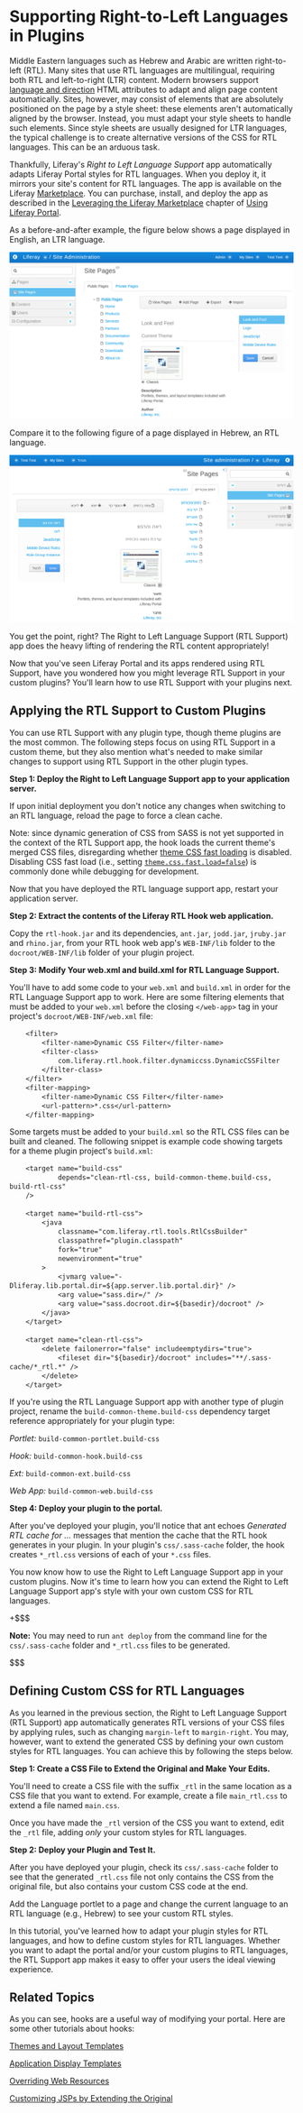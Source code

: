 # Supporting Right-to-Left Languages in Plugins [](id=supporting-right-to-left-languages-in-plugins)

Middle Eastern languages such as Hebrew and Arabic are written right-to-left
(RTL). Many sites that use RTL languages are multilingual, requiring both RTL
and left-to-right (LTR) content. Modern browsers support [language and
direction](http://www.w3.org/TR/html401/struct/dirlang.html) HTML attributes to
adapt and align page content automatically. Sites, however, may consist of
elements that are absolutely positioned on the page by a style sheet: these
elements aren't automatically aligned by the browser. Instead, you must adapt
your style sheets to handle such elements. Since style sheets are usually
designed for LTR languages, the typical challenge is to create alternative
versions of the CSS for RTL languages. This can be an arduous task. 

Thankfully, Liferay's *Right to Left Language Support* app automatically adapts
Liferay Portal styles for RTL languages. When you deploy it, it mirrors
your site's content for RTL languages. The app is available on the Liferay
[Marketplace](http://www.liferay.com/marketplace). You can purchase, install,
and deploy the app as described in the
[Leveraging the Liferay Marketplace](/discover/portal/-/knowledge_base/6-2/leveraging-the-liferay-marketplace)
chapter of [Using Liferay Portal](/discover/portal). 

As a before-and-after example, the figure below shows a page displayed in
English, an LTR language. 

![Figure 1: Here is a site displaying English content left-to-right.](../../images/rtl-hook-001.png)

Compare it to the following figure of a page displayed in Hebrew, an RTL
language. 

![Figure 2: Here is a site displaying Hebrew content right-to-left using Right to Left Language Support.](../../images/rtl-hook-002.png)

You get the point, right? The Right to Left Language Support (RTL Support) app
does the heavy lifting of rendering the RTL content appropriately! 

Now that you've seen Liferay Portal and its apps rendered using RTL Support,
have you wondered how you might leverage RTL Support in your custom plugins?
You'll learn how to use RTL Support with your plugins next.

## Applying the RTL Support to Custom Plugins [](id=applying-the-rtl-support-to-custom-plugins)

You can use RTL Support with any plugin type, though theme plugins are the most
common. The following steps focus on using RTL Support in a custom theme, but
they also mention what's needed to make similar changes to support using RTL
Support in the other plugin types. 

**Step 1: Deploy the Right to Left Language Support app to your application server.** 
	
If upon initial deployment you don't notice any changes when switching to an
RTL language, reload the page to force a clean cache. 

Note: since dynamic generation of CSS from SASS is not yet supported in the
context of the RTL Support app, the hook loads the current theme's merged
CSS files, disregarding whether
[theme CSS fast loading](http://docs.liferay.com/portal/6.2/propertiesdoc/portal.properties.html#Theme)
is disabled. Disabling CSS fast load (i.e., setting
[`theme.css.fast.load=false`](http://docs.liferay.com/portal/6.2/propertiesdoc/portal.properties.html#Theme))
is commonly done while debugging for development. 

Now that you have deployed the RTL language support app, restart your
application server.

**Step 2: Extract the contents of the Liferay RTL Hook web application.** 

Copy the `rtl-hook.jar` and its dependencies, `ant.jar`, `jodd.jar`, `jruby.jar` 
and `rhino.jar`, from your RTL hook web app's `WEB-INF/lib` folder to the 
`docroot/WEB-INF/lib` folder of your plugin project. 

**Step 3: Modify Your web.xml and build.xml for RTL Language Support.** 

You'll have to add some code to your `web.xml` and `build.xml` in order for the 
RTL Language Support app to work. Here are some filtering elements that must 
be added to your `web.xml` before the closing `</web-app>` tag in your project's 
`docroot/WEB-INF/web.xml` file:

        <filter>
            <filter-name>Dynamic CSS Filter</filter-name>
            <filter-class>
                com.liferay.rtl.hook.filter.dynamiccss.DynamicCSSFilter
            </filter-class>
        </filter>
        <filter-mapping>
            <filter-name>Dynamic CSS Filter</filter-name>
            <url-pattern>*.css</url-pattern>
        </filter-mapping>

Some targets must be added to your `build.xml` so the RTL CSS files can be built
and cleaned. The following snippet is example code showing targets for a theme
plugin project's `build.xml`:

        <target name="build-css" 
                depends="clean-rtl-css, build-common-theme.build-css, build-rtl-css" 
        />

        <target name="build-rtl-css">
            <java
                classname="com.liferay.rtl.tools.RtlCssBuilder"
                classpathref="plugin.classpath"
                fork="true"
                newenvironment="true"
            >
                <jvmarg value="-Dliferay.lib.portal.dir=${app.server.lib.portal.dir}" />
                <arg value="sass.dir=/" />
                <arg value="sass.docroot.dir=${basedir}/docroot" />
            </java>
        </target>

        <target name="clean-rtl-css">
            <delete failonerror="false" includeemptydirs="true">
                <fileset dir="${basedir}/docroot" includes="**/.sass-cache/*_rtl.*" />
            </delete>
        </target>

If you're using the RTL Language Support app with another type of plugin project, 
rename the `build-common-theme.build-css` dependency target reference 
appropriately for your plugin type: 

*Portlet:* `build-common-portlet.build-css`

*Hook:* `build-common-hook.build-css`

*Ext:* `build-common-ext.build-css`

*Web App:* `build-common-web.build-css` 

**Step 4: Deploy your plugin to the portal.** 

After you've deployed your plugin, you'll notice that ant echoes 
*Generated RTL cache for ...* messages that mention the cache that the RTL hook 
generates in your plugin. In your plugin's `css/.sass-cache` folder, the hook 
creates `*_rtl.css` versions of each of your `*.css` files. 

You now know how to use the Right to Left Language Support app in your custom
plugins. Now it's time to learn how you can extend the Right to Left Language
Support app's style with your own custom CSS for RTL languages. 

+$$$ 

**Note:** You may need to run `ant deploy` from the command line for the
`css/.sass-cache` folder and `*_rtl.css` files to be generated. 

$$$

## Defining Custom CSS for RTL Languages [](id=defining-custom-css-for-rtl-languages)

As you learned in the previous section, the Right to Left Language Support (RTL
Support) app automatically generates RTL versions of your CSS files by applying
rules, such as changing `margin-left` to `margin-right`. You may, however, want
to extend the generated CSS by defining your own custom styles for RTL
languages. You can achieve this by following the steps below.

**Step 1: Create a CSS File to Extend the Original and Make Your Edits.**

You'll need to create a CSS file with the suffix `_rtl` in the same location as 
a CSS file that you want to extend. For example, create a file `main_rtl.css`
to extend a file named `main.css`. 

Once you have made the `_rtl` version of the CSS you want to extend, edit the 
`_rtl` file, adding *only* your custom styles for RTL languages.

**Step 2: Deploy your Plugin and Test It.**

After you have deployed your plugin, check its `css/.sass-cache` folder to see 
that the generated `_rtl.css` file not only contains the CSS from the original
file, but also contains your custom CSS code at the end. 

Add the Language portlet to a page and change the current language to an RTL 
language (e.g., Hebrew) to see your custom RTL styles.

In this tutorial, you've learned how to adapt your plugin styles for RTL
languages, and how to define custom styles for RTL languages. Whether you want
to adapt the portal and/or your custom plugins to RTL languages, the RTL Support
app makes it easy to offer your users the ideal viewing experience. 

## Related Topics [](id=related-topics)

As you can see, hooks are a useful way of modifying your portal. Here are some
other tutorials about hooks:

[Themes and Layout Templates](/develop/tutorials/-/knowledge_base/6-2/themes-and-layout-templates)

[Application Display Templates](/develop/tutorials/-/knowledge_base/6-2/application-display-templates)

[Overriding Web Resources](/develop/tutorials/-/knowledge_base/6-2/overriding-web-resources)

[Customizing JSPs by Extending the Original](/develop/tutorials/-/knowledge_base/6-2/customizing-jsps-by-extending-the-original)

